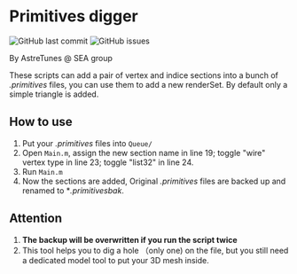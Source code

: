 # Primitives digger

![GitHub last commit](https://img.shields.io/github/last-commit/SEA-group/Primitives-Digger)
![GitHub issues](https://img.shields.io/github/issues-raw/SEA-group/Primitives-Digger)

By AstreTunes @ SEA group

These scripts can add a pair of vertex and indice sections into a bunch of *.primitives* files, you can use them to add a new renderSet. By default only a simple triangle is added.

## How to use
1. Put your *.primitives* files into `Queue/`
2. Open `Main.m`, assign the new section name in line 19; toggle "wire" vertex type in line 23; toggle "list32" in line 24.
3. Run `Main.m`
4. Now the sections are added, Original *.primitives* files are backed up and renamed to **.primitivesbak*.

## Attention
1. **The backup will be overwritten if you run the script twice**
2. This tool helps you to dig a hole （only one) on the file, but you still need a dedicated model tool to put your 3D mesh inside.